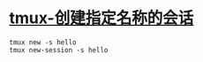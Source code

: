 
# [tmux-创建指定名称的会话](../index/tmux.md#tmux-创建指定名称的会话)

```
tmux new -s hello
tmux new-session -s hello
```
